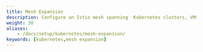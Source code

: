 ```yaml
---
title: Mesh Expansion
description: Configure an Istio mesh spanning  Kubernetes clusters, VMs and bare metals.
weight: 30
aliases:
    - /docs/setup/kubernetes/mesh-expansion/
keywords: [kubernetes,mesh expansion]
---
```


